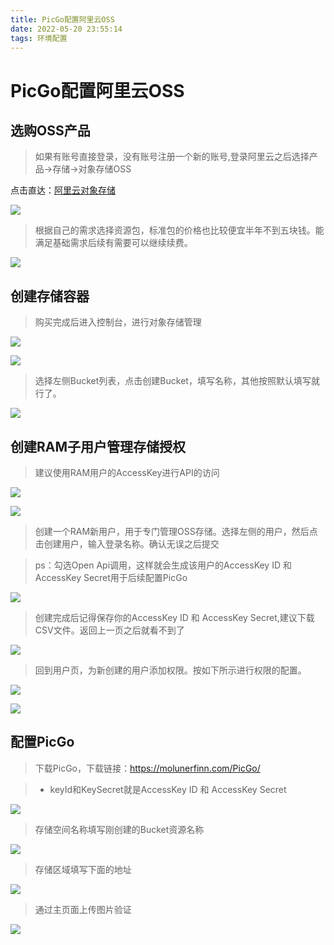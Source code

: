 ```yaml
---
title: PicGo配置阿里云OSS
date: 2022-05-20 23:55:14
tags: 环境配置
---
```


# PicGo配置阿里云OSS

## 选购OSS产品

> 如果有账号直接登录，没有账号注册一个新的账号,登录阿里云之后选择产品→存储→对象存储OSS

点击直达：[阿里云对象存储](https://www.aliyun.com/product/oss?userCode=6if4uptj)

![](https://picgo-xuexueli.oss-cn-beijing.aliyuncs.com/images/Untitled.png)

> 根据自己的需求选择资源包，标准包的价格也比较便宜半年不到五块钱。能满足基础需求后续有需要可以继续续费。

![](https://picgo-xuexueli.oss-cn-beijing.aliyuncs.com/images/Untitled%201.png)

## 创建存储容器

> 购买完成后进入控制台，进行对象存储管理

![](https://picgo-xuexueli.oss-cn-beijing.aliyuncs.com/images/Untitled%202.png)

![](https://picgo-xuexueli.oss-cn-beijing.aliyuncs.com/images/Untitled%203.png)

> 选择左侧Bucket列表，点击创建Bucket，填写名称，其他按照默认填写就行了。

![](https://picgo-xuexueli.oss-cn-beijing.aliyuncs.com/images/Untitled%204.png)

## 创建RAM子用户管理存储授权

> 建议使用RAM用户的AccessKey进行API的访问

![](https://picgo-xuexueli.oss-cn-beijing.aliyuncs.com/images/Untitled%205.png)

![](https://picgo-xuexueli.oss-cn-beijing.aliyuncs.com/images/Untitled%206.png)

> 创建一个RAM新用户，用于专门管理OSS存储。选择左侧的用户，然后点击创建用户，输入登录名称。确认无误之后提交

> ps：勾选Open Api调用，这样就会生成该用户的AccessKey ID 和 AccessKey Secret用于后续配置PicGo

![](https://picgo-xuexueli.oss-cn-beijing.aliyuncs.com/images/Untitled%207.png)

> 创建完成后记得保存你的AccessKey ID 和 AccessKey Secret,建议下载CSV文件。返回上一页之后就看不到了

![](https://picgo-xuexueli.oss-cn-beijing.aliyuncs.com/images/Untitled%208.png)

> 回到用户页，为新创建的用户添加权限。按如下所示进行权限的配置。

![](https://picgo-xuexueli.oss-cn-beijing.aliyuncs.com/images/Untitled%209.png)

![](https://picgo-xuexueli.oss-cn-beijing.aliyuncs.com/images/Untitled%2010.png)

## 配置PicGo

> 下载PicGo，下载链接：https://molunerfinn.com/PicGo/

> - keyId和KeySecret就是AccessKey ID 和 AccessKey Secret

![](https://picgo-xuexueli.oss-cn-beijing.aliyuncs.com/images/Untitled%2011.png)

> 存储空间名称填写刚创建的Bucket资源名称

![](https://picgo-xuexueli.oss-cn-beijing.aliyuncs.com/images/Untitled%2012.png)

> 存储区域填写下面的地址

![](https://picgo-xuexueli.oss-cn-beijing.aliyuncs.com/images/Untitled%2013.png)

> 通过主页面上传图片验证

![](https://picgo-xuexueli.oss-cn-beijing.aliyuncs.com/images/Untitled%2014.png)
